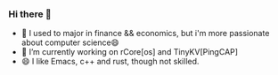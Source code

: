 ### Hi there 👋
- 🌟 I used to major in finance && economics, but i'm more passionate about computer science😄
- 🔭 I’m currently working on rCore[os] and TinyKV[PingCAP]
- 😄 I like Emacs, c++ and rust, though not skilled.

<!--
**LimingFang/LimingFang** is a ✨ _special_ ✨ repository because its `README.md` (this file) appears on your GitHub profile.

Here are some ideas to get you started:

- 🔭 I’m currently working on ...
- 🌱 I’m currently learning ...
- 👯 I’m looking to collaborate on ...
- 🤔 I’m looking for help with ...
- 💬 Ask me about ...
- 📫 How to reach me: ...
- 😄 Pronouns: ...
- ⚡ Fun fact: ...
-->
